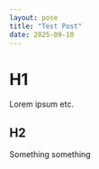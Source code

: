 ```yaml
---
layout: pose
title: "Test Post"
date: 2025-09-10
---
```


# H1

Lorem ipsum etc.

## H2

Something something
